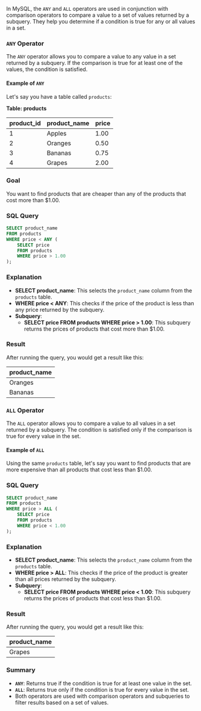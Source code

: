 In MySQL, the `ANY` and `ALL` operators are used in conjunction with comparison operators to compare a value to a set of values returned by a subquery. They help you determine if a condition is true for any or all values in a set.

### `ANY` Operator

The `ANY` operator allows you to compare a value to any value in a set returned by a subquery. If the comparison is true for at least one of the values, the condition is satisfied.

#### Example of `ANY`

Let's say you have a table called `products`:

**Table: products**

| product_id | product_name | price |
|------------|--------------|-------|
| 1          | Apples       | 1.00  |
| 2          | Oranges      | 0.50  |
| 3          | Bananas      | 0.75  |
| 4          | Grapes       | 2.00  |

### Goal

You want to find products that are cheaper than any of the products that cost more than $1.00.

### SQL Query

```sql
SELECT product_name
FROM products
WHERE price < ANY (
    SELECT price
    FROM products
    WHERE price > 1.00
);
```

### Explanation

- **SELECT product_name**: This selects the `product_name` column from the `products` table.
- **WHERE price < ANY**: This checks if the price of the product is less than any price returned by the subquery.
- **Subquery**: 
  - **SELECT price FROM products WHERE price > 1.00**: This subquery returns the prices of products that cost more than $1.00.

### Result

After running the query, you would get a result like this:

| product_name |
|--------------|
| Oranges      |
| Bananas      |

### `ALL` Operator

The `ALL` operator allows you to compare a value to all values in a set returned by a subquery. The condition is satisfied only if the comparison is true for every value in the set.

#### Example of `ALL`

Using the same `products` table, let's say you want to find products that are more expensive than all products that cost less than $1.00.

### SQL Query

```sql
SELECT product_name
FROM products
WHERE price > ALL (
    SELECT price
    FROM products
    WHERE price < 1.00
);
```

### Explanation

- **SELECT product_name**: This selects the `product_name` column from the `products` table.
- **WHERE price > ALL**: This checks if the price of the product is greater than all prices returned by the subquery.
- **Subquery**: 
  - **SELECT price FROM products WHERE price < 1.00**: This subquery returns the prices of products that cost less than $1.00.

### Result

After running the query, you would get a result like this:

| product_name |
|--------------|
| Grapes       |

### Summary

- **`ANY`**: Returns true if the condition is true for at least one value in the set.
- **`ALL`**: Returns true only if the condition is true for every value in the set.
- Both operators are used with comparison operators and subqueries to filter results based on a set of values.

